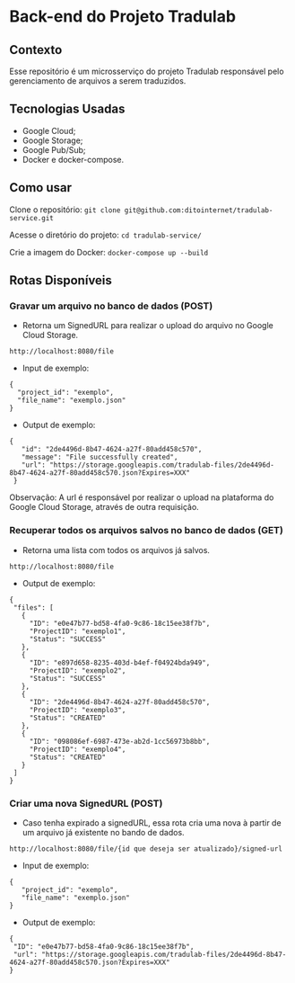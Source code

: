 # Back-end do Projeto Tradulab

## Contexto
   Esse repositório é um microsserviço do projeto Tradulab responsável pelo gerenciamento de arquivos a serem traduzidos.
   
## Tecnologias Usadas
  - Google Cloud;
  - Google Storage;
  - Google Pub/Sub;
  - Docker e docker-compose.

## Como usar
  Clone o repositório:
  ``git clone git@github.com:ditointernet/tradulab-service.git``
 
  Acesse o diretório do projeto:
  ``cd tradulab-service/``
  
  Crie a imagem do Docker:
  ``docker-compose up --build``


## Rotas Disponíveis

### Gravar um arquivo no banco de dados (POST)
  - Retorna um SignedURL para realizar o upload do arquivo no Google Cloud Storage.

``http://localhost:8080/file``

  - Input de exemplo:
  ```
  {
    "project_id": "exemplo",
    "file_name": "exemplo.json"
  }
  ```
 - Output de exemplo:
 ```
 {
    "id": "2de4496d-8b47-4624-a27f-80add458c570",
    "message": "File successfully created",
    "url": "https://storage.googleapis.com/tradulab-files/2de4496d-8b47-4624-a27f-80add458c570.json?Expires=XXX"
  }
```
  Observação: A url é responsável por realizar o upload na plataforma do Google Cloud Storage, através de outra requisição.

### Recuperar todos os arquivos salvos no banco de dados (GET)
  - Retorna uma lista com todos os arquivos já salvos.

``http://localhost:8080/file``

 - Output de exemplo:
 ```
 {
  "files": [
    {
      "ID": "e0e47b77-bd58-4fa0-9c86-18c15ee38f7b",
      "ProjectID": "exemplo1",
      "Status": "SUCCESS"
    },
    {
      "ID": "e897d658-8235-403d-b4ef-f04924bda949",
      "ProjectID": "exemplo2",
      "Status": "SUCCESS"
    },
    {
      "ID": "2de4496d-8b47-4624-a27f-80add458c570",
      "ProjectID": "exemplo3",
      "Status": "CREATED"
    },
    {
      "ID": "098086ef-6987-473e-ab2d-1cc56973b8bb",
      "ProjectID": "exemplo4",
      "Status": "CREATED"
    }
  ]
}
```


### Criar uma nova SignedURL (POST)
  - Caso tenha expirado a signedURL, essa rota cria uma nova à partir de um arquivo já existente no bando de dados.

``http://localhost:8080/file/{id que deseja ser atualizado}/signed-url``

 
 - Input de exemplo:
 ```
{
	"project_id": "exemplo",
	"file_name": "exemplo.json"
}
```
 
 
 - Output de exemplo:
 ```
{
  "ID": "e0e47b77-bd58-4fa0-9c86-18c15ee38f7b",
  "url": "https://storage.googleapis.com/tradulab-files/2de4496d-8b47-4624-a27f-80add458c570.json?Expires=XXX"
}
```
